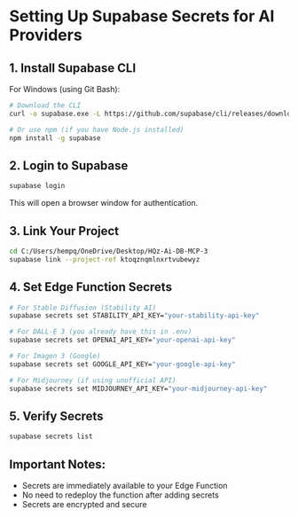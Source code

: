 # Setting Up Supabase Secrets for AI Providers

## 1. Install Supabase CLI

For Windows (using Git Bash):
```bash
# Download the CLI
curl -o supabase.exe -L https://github.com/supabase/cli/releases/download/v1.137.2/supabase_1.137.2_windows_amd64.tar.gz

# Or use npm (if you have Node.js installed)
npm install -g supabase
```

## 2. Login to Supabase

```bash
supabase login
```
This will open a browser window for authentication.

## 3. Link Your Project

```bash
cd C:/Users/hempq/OneDrive/Desktop/HQz-Ai-DB-MCP-3
supabase link --project-ref ktoqznqmlnxrtvubewyz
```

## 4. Set Edge Function Secrets

```bash
# For Stable Diffusion (Stability AI)
supabase secrets set STABILITY_API_KEY="your-stability-api-key"

# For DALL-E 3 (you already have this in .env)
supabase secrets set OPENAI_API_KEY="your-openai-api-key"

# For Imagen 3 (Google)
supabase secrets set GOOGLE_API_KEY="your-google-api-key"

# For Midjourney (if using unofficial API)
supabase secrets set MIDJOURNEY_API_KEY="your-midjourney-api-key"
```

## 5. Verify Secrets

```bash
supabase secrets list
```

## Important Notes:
- Secrets are immediately available to your Edge Function
- No need to redeploy the function after adding secrets
- Secrets are encrypted and secure
